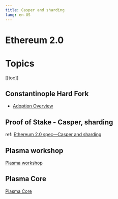 ```yaml
---
title: Casper and sharding
lang: en-US
---
```


# Ethereum 2.0

# Topics
[[toc]]

## Constantinople Hard Fork
- [Adoption Overview](https://ethernodes.org/network/1/forkwatch/overview)

## Proof of Stake - Casper, sharding
ref: [Ethereum 2.0 spec—Casper and sharding](https://github.com/ethereum/eth2.0-specs/blob/master/specs/beacon-chain.md)

## Plasma workshop
[Plasma workshop](https://gist.github.com/karlfloersch/6572656ad1d28961b625fbc1da5bb970)

## Plasma Core
[Plasma Core](https://plasma-core.readthedocs.io/en/latest/index.html)